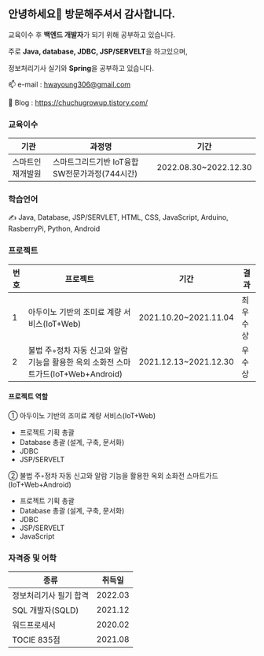 ## 안녕하세요👋  방문해주셔서 감사합니다.

교육이수 후 **백엔드 개발자**가 되기 위해 공부하고 있습니다.

주로 **Java, database, JDBC, JSP/SERVELT**을 하고있으며,

정보처리기사 실기와 **Spring**을 공부하고 있습니다.

📫 e-mail : hwayoung306@gmail.com

🌱 Blog : https://chuchugrowup.tistory.com/


### 교육이수
|기관|과정명|기간|
|---|---|---|
|스마트인재개발원|스마트그리드기반 IoT융합 SW전문가과정(744시간)|2022.08.30~2022.12.30|



### 학습언어
✍ Java, Database, JSP/SERVLET, HTML, CSS, JavaScript, Arduino, RasberryPi, Python, Android



### 프로젝트
|번호|프로젝트|기간|결과|
|---|---|---|---|
|1|아두이노 기반의 조미료 계량 서비스(IoT+Web)|2021.10.20~2021.11.04|최우수상|
|2|불법 주◦정차 자동 신고와 알람 기능을 활용한 옥외 소화전 스마트가드(IoT+Web+Android)|2021.12.13~2021.12.30|우수상|



#### 프로젝트 역할
① 아두이노 기반의 조미료 계량 서비스(IoT+Web)
  * 프로젝트 기획 총괄
  * Database 총괄 (설계, 구축, 문서화)
  * JDBC
  * JSP/SERVELT

② 불법 주◦정차 자동 신고와 알람 기능을 활용한 옥외 소화전 스마트가드(IoT+Web+Android)
  * 프로젝트 기획 총괄
  * Database 총괄 (설계, 구축, 문서화)
  * JDBC
  * JSP/SERVELT
  * JavaScript



### 자격증 및 어학
|종류|취득일|
|---|---|
|정보처리기사 필기 합격|2022.03|
|SQL 개발자(SQLD)|2021.12|
|워드프로세서|2020.02|
|TOCIE 835점|2021.08|
